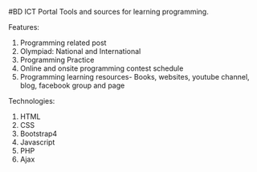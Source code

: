 #BD ICT Portal
Tools and sources for learning programming.

Features:
  1. Programming related post
  2. Olympiad: National and International
  3. Programming Practice
  4. Online and onsite programming contest schedule
  5. Programming learning resources- Books, websites, youtube channel, blog, facebook group and page

Technologies:
  1. HTML
  2. CSS
  3. Bootstrap4
  4. Javascript
  5. PHP
  6. Ajax
